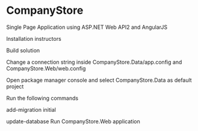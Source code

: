 # CompanyStore
Single Page Application using ASP.NET Web API2 and AngularJS

Installation instructors

Build solution

Change a connection string inside CompanyStore.Data/app.config and CompanyStore.Web/web.config

Open package manager console and select CompanyStore.Data as default project

Run the following commands

add-migration initial

update-database
Run CompanyStore.Web application
